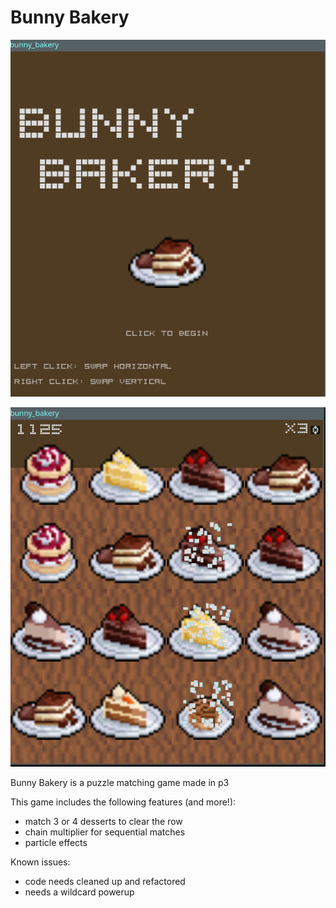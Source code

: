 # Bunny Bakery
![Bunny Bakery in P3](https://github.com/vvixi/Games/blob/main/Bunny%20Bakery/assets/bunny_bakery_title.png "Puzzle Matching Game")

![Bunny Bakery in P3](https://github.com/vvixi/Games/blob/main/Bunny%20Bakery/assets/bunny_bakery_gameplay.png "Puzzle Matching Game")

Bunny Bakery is a puzzle matching game made in p3

This game includes the following features (and more!):
* match 3 or 4 desserts to clear the row
* chain multiplier for sequential matches
* particle effects

Known issues:
* code needs cleaned up and refactored
* needs a wildcard powerup

